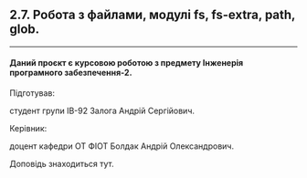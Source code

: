 ## 2.7. Робота з файлами, модулі fs, fs-extra, path, glob.
* * *

#### Даний проєкт є курсовою роботою з предмету Інженерія програмного забезпечення-2.  

Підготував:

студент групи ІВ-92 Залога Андрій Сергійович.

Керівник:

доцент кафедри ОТ ФІОТ Болдак Андрій Олександрович.

Доповідь знаходиться тут.
